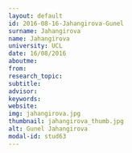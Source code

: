 ```yaml
---
layout: default 
id: 2016-08-16-Jahangirova-Gunel
surname: Jahangirova
name: Jahangirova
university: UCL
date: 16/08/2016
aboutme: 
from: 
research_topic: 
subtitle: 
advisor: 
keywords: 
website: 
img: jahangirova.jpg
thumbnail: jahangirova_thumb.jpg
alt: Gunel Jahangirova
modal-id: stud63
---
```

